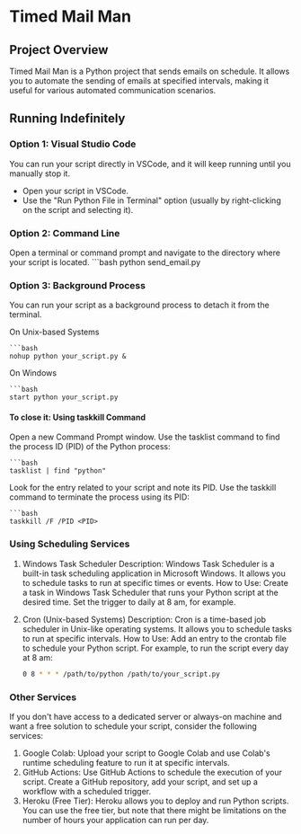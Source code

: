 ﻿# Timed Mail Man

## Project Overview
Timed Mail Man is a Python project that sends emails on schedule. It allows you to automate the sending of emails at specified intervals, making it useful for various automated communication scenarios.

## Running Indefinitely

### Option 1: Visual Studio Code
You can run your script directly in VSCode, and it will keep running until you manually stop it.
- Open your script in VSCode.
- Use the "Run Python File in Terminal" option (usually by right-clicking on the script and selecting it).

### Option 2: Command Line
Open a terminal or command prompt and navigate to the directory where your script is located.
    ```bash
    python send_email.py

### Option 3: Background Process
You can run your script as a background process to detach it from the terminal.

On Unix-based Systems

    ```bash
    nohup python your_script.py &

On Windows

    ```bash
    start python your_script.py

#### To close it: Using taskkill Command
Open a new Command Prompt window.
Use the tasklist command to find the process ID (PID) of the Python process:

    ```bash
    tasklist | find "python"
    
Look for the entry related to your script and note its PID.
Use the taskkill command to terminate the process using its PID:

    ```bash
    taskkill /F /PID <PID>

### Using Scheduling Services

1. Windows Task Scheduler
Description: Windows Task Scheduler is a built-in task scheduling application in Microsoft Windows. It allows you to schedule tasks to run at specific times or events.
How to Use: Create a task in Windows Task Scheduler that runs your Python script at the desired time. Set the trigger to daily at 8 am, for example.

2. Cron (Unix-based Systems)
Description: Cron is a time-based job scheduler in Unix-like operating systems. It allows you to schedule tasks to run at specific intervals.
How to Use: Add an entry to the crontab file to schedule your Python script. For example, to run the script every day at 8 am:

    ```bash
    0 8 * * * /path/to/python /path/to/your_script.py

### Other Services
If you don't have access to a dedicated server or always-on machine and want a free solution to schedule your script, consider the following services:

1. Google Colab:
Upload your script to Google Colab and use Colab's runtime scheduling feature to run it at specific intervals.
2. GitHub Actions:
Use GitHub Actions to schedule the execution of your script. Create a GitHub repository, add your script, and set up a workflow with a scheduled trigger.
3. Heroku (Free Tier):
Heroku allows you to deploy and run Python scripts. You can use the free tier, but note that there might be limitations on the number of hours your application can run per day.







